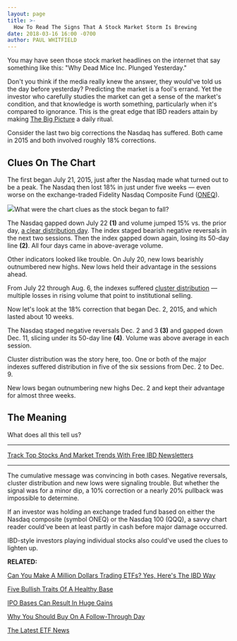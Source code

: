 ```yaml
---
layout: page
title: >-
  How To Read The Signs That A Stock Market Storm Is Brewing
date: 2018-03-16 16:00 -0700
author: PAUL WHITFIELD
---
```





You may have seen those stock market headlines on the internet that say something like this: "Why Dead Mice Inc. Plunged Yesterday."









 
 
 Don't you think if the media really knew the answer, they would've told us the day before yesterday?
Predicting the market is a fool's errand. Yet the investor who carefully studies the market can get a sense of the market's condition, and that knowledge is worth something, particularly when it's compared to ignorance. This is the great edge that IBD readers attain by making [The Big Picture](https://www.investors.com/category/market-trend/the-big-picture/) a daily ritual.


Consider the last two big corrections the Nasdaq has suffered. Both came in 2015 and both involved roughly 18% corrections.


Clues On The Chart
------------------


The first began July 21, 2015, just after the Nasdaq made what turned out to be a peak. The Nasdaq then lost 18% in just under five weeks — even worse on the exchange-traded Fidelity Nasdaq Composite Fund ([ONEQ](https://research.investors.com/quote.aspx?symbol=ONEQ)).


![](https://www.investors.com/wp-content/uploads/2018/03/ICnsdq031918-468x1024.png)What were the chart clues as the stock began to fall?


The Nasdaq gapped down July 22 **(1)** and volume jumped 15% vs. the prior day, [a clear distribution day](https://www.investors.com/how-to-invest/investors-corner/how-do-you-spot-a-major-market-top-easy-look-for-heavy-distribution/). The index staged bearish negative reversals in the next two sessions. Then the index gapped down again, losing its 50-day line **(2)**. All four days came in above-average volume.


Other indicators looked like trouble. On July 20, new lows bearishly outnumbered new highs. New lows held their advantage in the sessions ahead.


From July 22 through Aug. 6, the indexes suffered [cluster distribution](https://www.investors.com/how-to-invest/investors-corner/how-do-you-spot-a-major-market-top-easy-look-for-heavy-distribution/) — multiple losses in rising volume that point to institutional selling.


Now let's look at the 18% correction that began Dec. 2, 2015, and which lasted about 10 weeks.


The Nasdaq staged negative reversals Dec. 2 and 3 **(3)** and gapped down Dec. 11, slicing under its 50-day line **(4)**. Volume was above average in each session.


Cluster distribution was the story here, too. One or both of the major indexes suffered distribution in five of the six sessions from Dec. 2 to Dec. 9.


New lows began outnumbering new highs Dec. 2 and kept their advantage for almost three weeks.


The Meaning
-----------


What does all this tell us?




---


[Track Top Stocks And Market Trends With Free IBD Newsletters](https://shop.investors.com/offer/splashresponsive.aspx?id=ibd-newsletters&src=A00332A&intcode=NewsletterSignup_Editorial_Track)


---


The cumulative message was convincing in both cases. Negative reversals, cluster distribution and new lows were signaling trouble. But whether the signal was for a minor dip, a 10% correction or a nearly 20% pullback was impossible to determine.


If an investor was holding an exchange traded fund based on either the Nasdaq composite (symbol ONEQ) or the Nasdaq 100 (QQQ), a savvy chart reader could've been at least partly in cash before major damage occurred.


IBD-style investors playing individual stocks also could've used the clues to lighten up.


**RELATED:**


[Can You Make A Million Dollars Trading ETFs? Yes, Here's The IBD Way](https://www.investors.com/how-to-invest/investors-corner/can-you-make-a-million-dollars-by-trading-etfs-yes-heres-how/)


[Five Bullish Traits Of A Healthy Base](https://www.investors.com/how-to-invest/investors-corner/chart-reading-basics-5-bullish-traits-of-a-healthy-base/)


[IPO Bases Can Result In Huge Gains](https://www.investors.com/how-to-invest/investors-corner/ipo-bases-rich-gains/)


[Why You Should Buy On A Follow-Through Day](https://www.investors.com/how-to-invest/investors-corner/why-you-should-buy-on-the-follow-through-day/)


[The Latest ETF News](https://www.investors.com/etfs-funds/)




